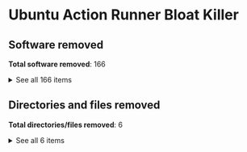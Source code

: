 # Ubuntu Action Runner Bloat Killer

<!-- AUTOGEN:SOFTWARE_REMOVED:START -->
## Software removed

**Total software removed**: 166

<details>
  <summary>See all 166 items</summary>

  * powershell
  * psmisc
  * procps
  * postgresql
  * postgresql-13
  * postgresql-client
  * postgresql-client-13
  * postgresql-client-common
  * postgresql-common
  * powermgmt-base
  * procps
  * publicsuffix
  * ruby
  * r-base
  * r-base-core
  * r-base-dev
  * r-base-html
  * r-cran-boot
  * r-cran-class
  * r-cran-cluster
  * r-cran-codetools
  * r-cran-foreign
  * r-cran-kernsmooth
  * r-cran-lattice
  * r-cran-mass
  * r-cran-matrix
  * r-cran-mgcv
  * r-cran-nlme
  * r-cran-nnet
  * r-cran-rpart
  * r-cran-spatial
  * r-cran-survival
  * r-doc-html
  * r-recommended
  * ruby-dev
  * ruby-did-you-mean
  * ruby-full
  * ruby-minitest
  * ruby-net-telnet
  * ruby-power-assert
  * ruby-test-unit
  * rubygems-integration
  * ghc-9.0.1
  * azure-cli
  * google-cloud-sdk
  * adoptopenjdk-11-hotspot
  * libgl1-mesa-dri
  * hhvm
  * google-chrome-stable
  * firefox
  * dotnet-sdk-5.0
  * adoptopenjdk-8-hotspot
  * llvm-10-dev
  * llvm-9-dev
  * dotnet-sdk-3.1
  * powershell
  * llvm-8-dev
  * moby-containerd
  * snapd
  * mysql-server-core-8.0
  * moby-engine
  * mono-devel
  * podman
  * mongodb-org-server
  * dotnet-runtime-3.1
  * moby-cli
  * dotnet-runtime-5.0
  * mysql-client-core-8.0
  * mongodb-org-mongos
  * mono-llvm-tools
  * moby-buildx
  * gcc-10
  * ansible
  * mecab-ipadic
  * mongodb-org-shell
  * containernetworking-plugins
  * msbuild
  * mono-runtime-common
  * grub-efi-amd64-signed
  * util-linux
  * php7.4-dev
  * mono-runtime-sgen
  * php7.4-cli
  * p7zip-full
  * subversion
  * php7.4-phpdbg
  * apache2-bin
  * php8.0-cli
  * php8.0-fpm
  * php8.0-phpdbg
  * php8.0-dev
  * adwaita-icon-theme
  * swig4.0
  * yarn
  * python3.8-minimal
  * ubuntu-mono
  * fwupd
  * r-cran-matrix
  * gconf2-common
  * nuget
  * postgresql-client-13
  * fonts-dejavu-extra
  * grub-efi-amd64-bin
  * php7.4-common
  * php8.0-common
  * r-cran-survival
  * udev
  * php7.4-cgi
  * php8.0-cgi
  * binutils-x86-64-linux-gnu
  * ieee-data
  * aspnetcore-targeting-pack-3.1
  * perl-base
  * dotnet-apphost-pack-5.0
  * texinfo
  * fonts-lato
  * python3-twisted
  * aspnetcore-targeting-pack-5.0
  * grub-common
  * mercurial-common
  * mono-roslyn
  * git-lfs
  * gh
  * llvm-8
  * shellcheck
  * perl-modules-5.30
  * aspnetcore-runtime-3.1
  * llvm-9
  * aspnetcore-runtime-5.0
  * sphinxsearch
  * moby-runc
  * iso-codes
  * netstandard-targeting-pack-2.1
  * llvm-10
  * humanity-icon-theme
  * monodoc-manual
  * ruby2.7-doc
  * mono-utils
  * skopeo
  * cpp-7
  * dotnet-targeting-pack-3.1
  * cpp-8
  * 26.3
  * g++-7
  * cpp-9
  * buildah
  * gfortran-8
  * gfortran-9
  * gcc-7
  * g++-8
  * g++-9
  * referenceassemblies-pcl
  * cpp-10
  * mono-llvm-support
  * dotnet-targeting-pack-5.0
  * gcc-8
  * gfortran-10
  * gcc-9
  * g++-10
  * vim-runtime
  * clang-8
  * git
  * r-base-core
  * kubectl
  * nginx
  * ant

</details>

## Directories and files removed

**Total directories/files removed**: 6

<details>
  <summary>See all 6 items</summary>

  * /var/lib/docker
  * /root/.cache
  * /root/.sbt
  * /var/lib/snapd
  * ~/snap
  * /var/cache/snapd

</details>
<!-- AUTOGEN:SOFTWARE_REMOVED:END -->